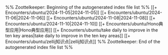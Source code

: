 %% Zoottelkeeper: Beginning of the autogenerated index file list  %%
 [[+ Encounters/ubuntu/2024-11-05|2024-11-05]]
 [[+ Encounters/ubuntu/2024-11-06|2024-11-06]]
 [[+ Encounters/ubuntu/2024-11-08|2024-11-08]]
 [[+ Encounters/ubuntu/2024-11-10|2024-11-10]]
 [[+ Encounters/ubuntu/Hono典型应用|Hono典型应用]]
 [[+ Encounters/ubuntu/take daily to improve in the ten key areas|take daily to improve in the ten key areas]]
 [[+ Encounters/ubuntu/zellij知识点|zellij知识点]]
%% Zoottelkeeper: End of the autogenerated index file list  %%

